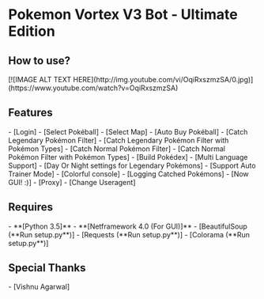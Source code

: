 <h1>Pokemon Vortex V3 Bot - Ultimate Edition</h1>

<h2>How to use?</h2>
[![IMAGE ALT TEXT HERE](http://img.youtube.com/vi/OqiRxszmzSA/0.jpg)](https://www.youtube.com/watch?v=OqiRxszmzSA)
<br />

<h2><a name="features">Features</a></h2>
 - [Login]
 - [Select Pokéball]
 - [Select Map]
 - [Auto Buy Pokéball]
 - [Catch Legendary Pokémon Filter]
 - [Catch Legendary Pokémon Filter with Pokémon Types]
 - [Catch Normal Pokémon Filter]
 - [Catch Normal Pokémon Filter with Pokémon Types]
 - [Build Pokédex]
 - [Multi Language Support]
 - [Day Or Night settings for Legendary Pokémons]
 - [Support Auto Trainer Mode]
 - [Colorful console]
 - [Logging Catched Pokémons]
 - [Now GUI! :)]
 - [Proxy]
 - [Change Useragent]
<br/>

<h2><a name="requires">Requires</a></h2>
 - **[Python 3.5]**
 - **[Netframework 4.0 (For GUI)]**
 - [BeautifulSoup (**Run setup.py**)] 
 - [Requests (**Run setup.py**)] 
 - [Colorama (**Run setup.py**)] 
<br/>

<h2><a name="requires">Special Thanks</a></h2>
 - [Vishnu Agarwal]
<br/>
